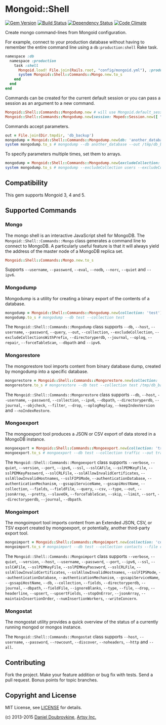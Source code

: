 Mongoid::Shell
==============

[![Gem Version](https://badge.fury.io/rb/mongoid-shell.svg)](https://badge.fury.io/rb/mongoid-shell)
[![Build Status](https://travis-ci.org/dblock/mongoid-shell.svg?branch=master)](https://travis-ci.org/dblock/mongoid-shell)
[![Dependency Status](https://gemnasium.com/dblock/mongoid-shell.svg)](https://gemnasium.com/dblock/mongoid-shell)
[![Code Climate](https://codeclimate.com/github/dblock/mongoid-shell.svg)](https://codeclimate.com/github/dblock/mongoid-shell)

Create mongo command-lines from Mongoid configuration.

For example, connect to your production database without having to remember the entire command line using a `db:production:shell` Rake task.

``` ruby
namespace :db
  namespace :production
    task :shell
      Mongoid.load! File.join(Rails.root, "config/mongoid.yml"), :production
      system Mongoid::Shell::Commands::Mongo.new.to_s
    end
  end
end
```

Commands can be created for the current default session or you can pass a session as an argument to a new command.

``` ruby
Mongoid::Shell::Commands::Mongodump.new # will use Mongoid.default_session
Mongoid::Shell::Commands::Mongodump.new(session: Moped::Session.new([ "127.0.0.1:27017" ]))
```

Commands accept parameters.

``` ruby
out = File.join(Dir.tmpdir, 'db_backup')
mongodump = Mongoid::Shell::Commands::Mongodump.new(db: 'another_database', out: out)
system mongodump.to_s # mongodump --db another_database --out /tmp/db_backup
```

To specify parameters multiple times, set them to arrays.

``` ruby
mongodump = Mongoid::Shell::Commands::Mongodump.new(excludeCollection: %w(users products))
system mongodump.to_s # mongodump --excludeCollection users --excludeCollection products
```


Compatibility
-------------

This gem supports Mongoid 3, 4 and 5.

Supported Commands
------------------

### Mongo

The mongo shell is an interactive JavaScript shell for MongoDB. The `Mongoid::Shell::Commands::Mongo` class generates a command line to connect to MongoDB. A particularly useful feature is that it will always yield the address of the master node of a MongoDB replica set.

``` ruby
Mongoid::Shell::Commands::Mongo.new.to_s
```

Supports `--username`, `--password`, `--eval`, `--nodb`, `--norc`, `--quiet` and `--ipv6`.

### Mongodump

Mongodump is a utility for creating a binary export of the contents of a database.

``` ruby
mongodump = Mongoid::Shell::Commands::Mongodump.new(collection: 'test')
mongodump.to_s # mongodump --db test --collection test
```

The `Mongoid::Shell::Commands::Mongodump` class supports `--db`, `--host`, `--username`, `--password`, `--query`, `--out`, `--collection`, `--excludeCollection`, `--excludeCollectionsWithPrefix`, `--directoryperdb`, `--journal`, `--oplog`, `--repair`, `--forceTableScan`, `--dbpath` and `--ipv6`.

### Mongorestore

The mongorestore tool imports content from binary database dump, created by mongodump into a specific database.

``` ruby
mongorestore = Mongoid::Shell::Commands::Mongorestore.new(collection: 'test', restore: '/tmp/db_backup')
mongorestore.to_s # mongorestore --db test --collection test /tmp/db_backup
```

The `Mongoid::Shell::Commands::Mongorestore` class supports `--db`, `--host`, `--username`, `--password`, `--collection`, `--ipv6`, `--dbpath`, `--directoryperdb`, `--journal`, `--objcheck`, `--filter`, `--drop`, `--oplogReplay`, `--keepIndexVersion` and `--noIndexRestore`.

### Mongoexport

The mongoexport tool produces a JSON or CSV export of data stored in a MongoDB instance.

``` ruby
mongoexport = Mongoid::Shell::Commands::Mongoexport.new(collection: 'traffic', out: 'traffic.json')
mongoexport.to_s # mongoexport --db test --collection traffic --out traffic.json
```

The `Mongoid::Shell::Commands::Mongoexport` class supports `--verbose`, `--quiet`, `--version`, `--port`, `--ipv6`, `--ssl`, `--sslCAFile`, `--sslPEMKeyFile`, `--sslPEMKeyPassword`, `--sslCRLFile`, `--sslAllowInvalidCertificates`, `--sslAllowInvalidHostnames`, `--sslFIPSMode`, `--authenticationDatabase`, `--authenticationMechanism`, `--gssapiServiceName`, `--gssapiHostName`, `--collection`, `--fields`, `--fieldFile`, `--query`, `--csv`, `--type`, `--out`, `--jsonArray`, `--pretty`, `--slaveOk`, `--forceTableScan`, `--skip`, `--limit`, `--sort`, `--directoryperdb`, `--journal`, `--dbpath`.

### Mongoimport

The mongoimport tool imports content from an Extended JSON, CSV, or TSV export created by mongoexport, or potentially, another third-party export tool.


``` ruby
mongoimport = Mongoid::Shell::Commands::Mongoimport.new(collection: 'contacts', file: 'contacts.json')
mongoimport.to_s # mongoimport --db test --collection contacts --file contacts.json
```

The `Mongoid::Shell::Commands::Mongoimport` class supports `--verbose`, `--quiet`, `--version`, `--host`, `--username`, `--password`, `--port`, `--ipv6`, `--ssl`, `--sslCAFile`, `--sslPEMKeyFile`, `--sslPEMKeyPassword`, `--sslCRLFile`, `--sslAllowInvalidCertificates`, `--sslAllowInvalidHostnames`, `--sslFIPSMode`, `--authenticationDatabase`, `--authenticationMechanism`, `--gssapiServiceName`, `--gssapiHostName`, `--db`, `--collection`, `--fields`, `--directoryperdb`, `--journal`, `--dbpath`, `--fieldFile`, `--ignoreBlanks`, `--type`, `--file`, `--drop`, `--headerline`, `--upsert`, `--upsertFields`, `--stopOnError`, `--jsonArray`, `--maintainInsertionOrder`, `--numInsertionWorkers`, `--writeConcern`.

### Mongostat

The mongostat utility provides a quick overview of the status of a currently running mongod or mongos instance.

The `Mongoid::Shell::Commands::Mongostat` class supports `--host`, `--username`, `--password`, `--rowcount`, `--discover`, `--noheaders`, `--http` and `--all`.

Contributing
------------

Fork the project. Make your feature addition or bug fix with tests. Send a pull request. Bonus points for topic branches.

Copyright and License
---------------------

MIT License, see [LICENSE](http://github.com/dblock/mongoid-shell/raw/master/LICENSE.md) for details.

(c) 2013-2015 [Daniel Doubrovkine](http://github.com/dblock), [Artsy Inc.](http://artsy.net)
